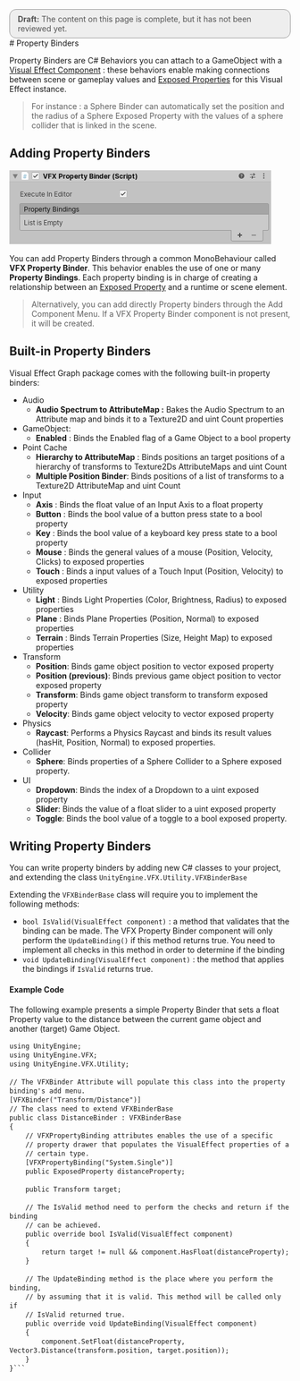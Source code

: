 <div style="border: solid 1px #999; border-radius:12px; background-color:#EEE; padding: 8px; padding-left:14px; color: #555; font-size:14px;"><b>Draft:</b> The content on this page is complete, but it has not been reviewed yet.</div>
# Property Binders

Property Binders are C# Behaviors you can attach to a GameObject with a [Visual Effect Component](VisualEffectComponent.md) : these behaviors enable making connections between scene or gameplay values and [Exposed Properties](Blackboard.md#exposed-properties-in-inspector) for this Visual Effect instance.

> For instance : a Sphere Binder can automatically set the position and the radius of a Sphere Exposed Property with the values of a sphere collider that is linked in the scene.

## Adding Property Binders

![](Images/PropertyBinder.png)

You can add Property Binders through a common MonoBehaviour called **VFX Property Binder**. This behavior enables the use of one or many **Property Bindings**. Each property binding is in charge of creating a relationship between an [Exposed Property](Blackboard.md#exposed-properties-in-inspector) and a runtime or scene element.

> Alternatively, you can add directly Property binders through the Add Component Menu. If a VFX Property Binder component is not present, it will be created.

## Built-in Property Binders

Visual Effect Graph package comes with the following built-in property binders:

* Audio
  * **Audio Spectrum to AttributeMap :** Bakes the Audio Spectrum to an Attribute map and binds it to a Texture2D and uint Count properties
* GameObject:
  * **Enabled** : Binds the Enabled flag of a Game Object to a bool property
* Point Cache
  * **Hierarchy to AttributeMap** : Binds positions an target positions of a hierarchy of transforms to Texture2Ds AttributeMaps and uint Count
  * **Multiple Position Binder**: Binds positions of a list of transforms to a Texture2D AttributeMap and uint Count
* Input
  * **Axis** : Binds the float value of an Input Axis to a float property
  * **Button** : Binds the bool value of a button press state to a bool property
  * **Key** : Binds the bool value of a keyboard key press state to a bool property
  * **Mouse** : Binds the general values of a mouse (Position, Velocity, Clicks) to exposed properties
  * **Touch** : Binds a input values of a Touch Input (Position, Velocity) to exposed properties
* Utility
  * **Light** : Binds Light Properties (Color, Brightness, Radius) to exposed properties
  * **Plane** : Binds Plane Properties (Position, Normal) to exposed properties
  * **Terrain** : Binds Terrain Properties (Size, Height Map) to exposed properties
* Transform
  * **Position**: Binds game object position to vector exposed property
  * **Position (previous)**: Binds previous game object position to vector exposed property
  * **Transform**: Binds game object transform to transform exposed property
  * **Velocity**: Binds game object velocity to vector exposed property
* Physics
  * **Raycast**: Performs a Physics Raycast and binds its result values (hasHit, Position, Normal) to exposed properties.
* Collider
  * **Sphere**: Binds properties of a Sphere Collider to a Sphere exposed property.
* UI
  * **Dropdown**: Binds the index of a Dropdown to a uint exposed property
  * **Slider**: Binds the value of a float slider to a uint exposed property
  * **Toggle**: Binds the bool value of a toggle to a bool exposed property.

## Writing Property Binders

You can write property binders by adding new C# classes to your project, and extending the class `UnityEngine.VFX.Utility.VFXBinderBase`

Extending the `VFXBinderBase` class will require you to implement the following methods:

* `bool IsValid(VisualEffect component)` : a method that validates that the binding can be made. The VFX Property Binder component will only perform the `UpdateBinding()` if this method returns true. You need to implement all checks in this method in order to determine if the binding
* `void UpdateBinding(VisualEffect component)` : the method that applies the bindings if `IsValid` returns true.

#### Example Code

The following example presents a simple Property Binder that sets a float Property value to the distance between the current game object and another (target) Game Object.

```
using UnityEngine;
using UnityEngine.VFX;
using UnityEngine.VFX.Utility;

// The VFXBinder Attribute will populate this class into the property binding's add menu.
[VFXBinder("Transform/Distance")]
// The class need to extend VFXBinderBase
public class DistanceBinder : VFXBinderBase
{
    // VFXPropertyBinding attributes enables the use of a specific
    // property drawer that populates the VisualEffect properties of a
    // certain type.
    [VFXPropertyBinding("System.Single")]
    public ExposedProperty distanceProperty;

    public Transform target;

    // The IsValid method need to perform the checks and return if the binding
    // can be achieved.
    public override bool IsValid(VisualEffect component)
    {
        return target != null && component.HasFloat(distanceProperty);
    }

    // The UpdateBinding method is the place where you perform the binding,
    // by assuming that it is valid. This method will be called only if
    // IsValid returned true.
    public override void UpdateBinding(VisualEffect component)
    {
        component.SetFloat(distanceProperty, Vector3.Distance(transform.position, target.position));
    }
}```
```
